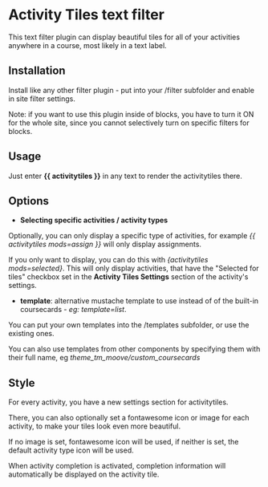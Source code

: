# Activity Tiles text filter

This text filter plugin can display beautiful tiles for all of your activities anywhere in a course, most likely in a text label.

## Installation

Install like any other filter plugin - put into your /filter subfolder and enable in site filter settings.

Note: if you want to use this plugin inside of blocks, you have to turn it ON for the whole site, since you cannot selectively turn on specific filters for blocks.

## Usage

Just enter **{{ activitytiles }}** in any text to render the activitytiles there.

## Options

- **Selecting specific activities / activity types**

Optionally, you can only display a specific type of activities, for example *{{ activitytiles mods=assign }}* will only display assignments.

If you only want to display, you can do this with *{activitytiles mods=selected}*. This will only display activities, that have the "Selected for tiles" checkbox set in the **Activity Tiles Settings** section of the activity's settings.

- **template**: alternative mustache template to use instead of of the built-in coursecards - *eg: template=list*.

You can put your own templates into the /templates subfolder, or use the existing ones.

You can also use templates from other components by specifying them with their full name, eg *theme_tm_moove/custom_coursecards*

## Style

For every activity, you have a new settings section for activitytiles.

There, you can also optionally set a fontawesome icon or image for each activity, to make your tiles look even more beautiful.

If no image is set, fontawesome icon will be used, if neither is set, the default activity type icon will be used.

When activity completion is activated, completion information will automatically be displayed on the activity tile.
